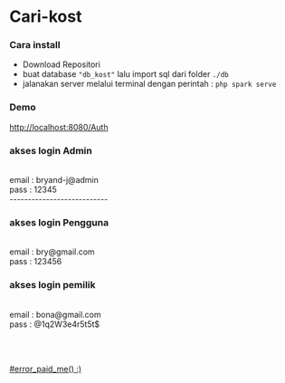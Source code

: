 <h1>Cari-kost</h1>
<h3>Cara install</h3>
<ul>
<li>Download Repositori</li>
<li>buat database <code>"db_kost"</code> lalu import sql dari folder <code>./db</code></li>
<li>jalanakan server melalui terminal dengan perintah : <code>php spark serve</code></li>
</ul>


<h3>Demo</h3>
<a href="http://localhost:8080/Auth">http://localhost:8080/Auth</a>

<h3>akses login Admin</h3>
<br>
email : bryand-j@admin<br>
pass : 12345<br>
---------------------------

<h3>akses login Pengguna</h3>
<br>
email : bry@gmail.com<br>
pass : 123456<br>

<h3>akses login pemilik</h3>
<br>
email : bona@gmail.com<br>
pass : @1q2W3e4r5t5t$<br>

<br><br>

<a href="#error_paid_me()">#error_paid_me() :)</a>

